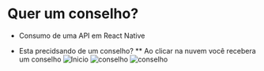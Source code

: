 # Quer um conselho?

* Consumo de uma API em React Native

* Esta precidsando de um conselho?
** Ao clicar na nuvem você recebera um conselho
![Inicio](https://cdn.discordapp.com/attachments/1023038062030233650/1052474762263285760/tela1.png)
![conselho](https://cdn.discordapp.com/attachments/1023038062030233650/1052474762561073182/tela2.png)
![conselho](https://cdn.discordapp.com/attachments/1023038062030233650/1052474762846277722/tela3.png)

